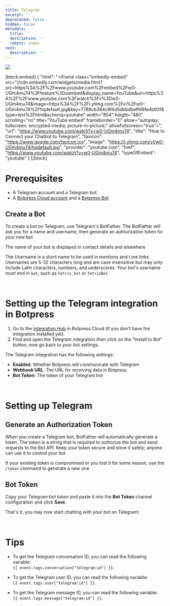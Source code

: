 ```yaml
---
title: Telegram
excerpt: ''
deprecated: false
hidden: false
metadata:
  title: ''
  description: ''
  robots: index
next:
  description: ''
---
```

![](https://files.readme.io/f0b7533-image.png)

[block:embed]
{
  "html": "<iframe class=\"embedly-embed\" src=\"//cdn.embedly.com/widgets/media.html?src=https%3A%2F%2Fwww.youtube.com%2Fembed%2Fw0-UGm4mu74%3Ffeature%3Doembed&display_name=YouTube&url=https%3A%2F%2Fwww.youtube.com%2Fwatch%3Fv%3Dw0-UGm4mu74&image=https%3A%2F%2Fi.ytimg.com%2Fvi%2Fw0-UGm4mu74%2Fhqdefault.jpg&key=7788cb384c9f4d5dbbdbeffd9fe4b92f&type=text%2Fhtml&schema=youtube\" width=\"854\" height=\"480\" scrolling=\"no\" title=\"YouTube embed\" frameborder=\"0\" allow=\"autoplay; fullscreen; encrypted-media; picture-in-picture;\" allowfullscreen=\"true\"></iframe>",
  "url": "https://www.youtube.com/watch?v=w0-UGm4mu74",
  "title": "How to Connect your Chatbot to Telegram",
  "favicon": "https://www.google.com/favicon.ico",
  "image": "https://i.ytimg.com/vi/w0-UGm4mu74/hqdefault.jpg",
  "provider": "youtube.com",
  "href": "https://www.youtube.com/watch?v=w0-UGm4mu74",
  "typeOfEmbed": "youtube"
}
[/block]


# Prerequisites

- A Telegram account and a Telegram bot
- A [Botpress Cloud account](https://sso.botpress.cloud) and a [Botpress Bot](https://botpress.com/docs/cloud/getting-started/create-and-publish-your-chatbot/)

## Create a Bot

To create a bot on Telegram, use Telegram's BotFather. The BotFather will ask you for a name and username, then generate an authorization token for your new bot

The name of your bot is displayed in contact details and elsewhere

The Username is a short name to be used in mentions and t.me links. Usernames are 5-32 characters long and are case insensitive but may only include Latin characters, numbers, and underscores. Your bot's username must end in `bot`, such as `tetris_bot` or `TetrisBot`

<br />

# Setting up the Telegram integration in Botpress

1. Go to the [Integration Hub](https://app.botpress.cloud/hub) in Botpress Cloud (if you don't have the integration installed yet).
2. Find and open the Telegram integration then click on the "Install to Bot" button, now go back to your bot settings.

The Telegram integration has the following settings:

- **Enabled**: Whether Botpress will communicate with Telegram
- **Webhook URL**: The URL for receiving data in Botpress
- **Bot Token**: The token of your Telegram bot

<br />

# Setting up Telegram

## Generate an Authorization Token

When you create a Telegram bot, BotFather will automatically generate a token. The token is a string that is required to authorize the bot and send requests to the Bot API. Keep your token secure and store it safely; anyone can use it to control your bot

If your existing token is compromised or you lost it for some reason, use the `/token` command to generate a new one

## Bot Token

Copy your Telegram bot token and paste it into the **Bot Token** channel configuration and click **Save**.

That's it, you may now start chatting with your bot on Telegram!

<br />

# Tips

- To get the Telegram conversation ID, you can read the following variable:  
  `{{ event.tags.conversation["telegram:id"] }}`.

- To get the Telegram user ID, you can read the following variable:  
  `{{ event.tags.user["telegram:id"] }}`.

- To get the Telegram message ID, you can read the following variable:  
  `{{ event.tags.message["telegram:id"] }}`.